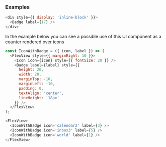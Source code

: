 ### Examples

```js
<div style={{ display: 'inline-block' }}>
  <Badge label={17} />
</div>
```

In the example below you can see a possible use of this UI component as a counter rendered over icons
```js
const IconWithBadge = ({ icon, label }) => (
  <FlexView style={{ marginRight: 10 }}>
    <Icon icon={icon} style={{ fontSize: 20 }} />
    <Badge label={label} style={{
      height: 20,
      width: 20,
      marginTop: -10,
      marginLeft: -10,
      padding: 0,
      textAlign: 'center',
      lineHeight: '18px'
    }} />
  </FlexView>
);

<FlexView>
  <IconWithBadge icon='calendar2' label={3} />
  <IconWithBadge icon='inbox3' label={5} />
  <IconWithBadge icon='world' label={1} />
</FlexView>
```
